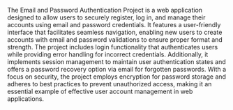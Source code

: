 The Email and Password Authentication Project is a web application designed to allow users to securely register, log in, and manage their accounts using email and password credentials. It features a user-friendly interface that facilitates seamless navigation, enabling new users to create accounts with email and password validations to ensure proper format and strength. The project includes login functionality that authenticates users while providing error handling for incorrect credentials. Additionally, it implements session management to maintain user authentication states and offers a password recovery option via email for forgotten passwords. With a focus on security, the project employs encryption for password storage and adheres to best practices to prevent unauthorized access, making it an essential example of effective user account management in web applications.






